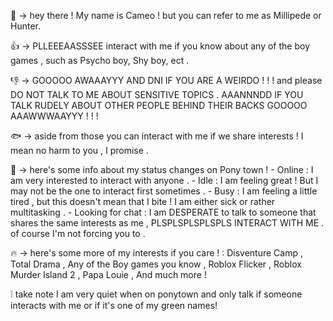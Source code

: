 👋 -> hey  there !  My  name  is  Cameo !  but  you  can  refer  to  me  as  Millipede  or  Hunter.

👍 -> PLLEEEAASSSEE  interact  with  me  if  you  know  about  any  of  the  boy  games ,  such  as  Psycho  boy, Shy  boy, ect .

👎 -> GOOOOO  AWAAAYYY  AND  DNI  IF  YOU  ARE  A  WEIRDO ! ! ! and  please  DO  NOT  TALK  TO  ME  ABOUT  SENSITIVE  TOPICS .  AAANNNDD  IF  YOU  TALK  RUDELY  ABOUT  OTHER  PEOPLE  BEHIND  THEIR  BACKS  GOOOOO  AAAWWWAAYYY ! ! !

🐟 -> aside  from  those  you  can  interact  with  me  if  we  share  interests !  I  mean  no  harm  to  you ,  I  promise .

🌱 -> here's  some  info  about  my  status  changes  on  Pony  town !
      - Online :  I  am  very  interested  to  interact  with  anyone .
      - Idle   :  I  am  feeling  great !  But  I  may  not  be  the  one  to  interact  first  sometimes .
      - Busy   :  I  am  feeling  a  little  tired ,  but  this  doesn't  mean  that  I  bite !  I  am  either  sick  or  rather  multitasking .
      - Looking for chat  : I  am  DESPERATE  to  talk  to  someone  that  shares the  same  interests  as  me ,  PLSPLSPLSPLSPLS  INTERACT  WITH  ME .  of  course  I'm  not  forcing  you  to .

🔥 -> here's  some  more  of  my  interests  if  you  care ! : Disventure  Camp ,  Total  Drama ,  Any  of  the  Boy  games  you  know , Roblox  Flicker , Roblox  Murder  Island  2 , Papa  Louie , And  much  more !

❕ take note I am very quiet when on ponytown and only talk if someone interacts with me or if it's one of my green names!
